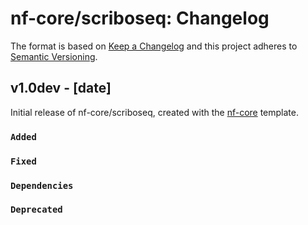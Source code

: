 # nf-core/scriboseq: Changelog

The format is based on [Keep a Changelog](http://keepachangelog.com/en/1.0.0/)
and this project adheres to [Semantic Versioning](http://semver.org/spec/v2.0.0.html).

## v1.0dev - [date]

Initial release of nf-core/scriboseq, created with the [nf-core](http://nf-co.re/) template.

### `Added`

### `Fixed`

### `Dependencies`

### `Deprecated`

